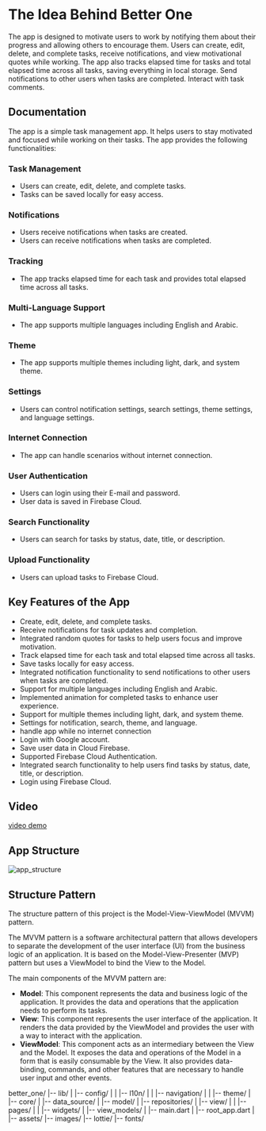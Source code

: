 # The Idea Behind Better One

The app is designed to motivate users to work by notifying them about their progress and allowing others to encourage them.
Users can create, edit, delete, and complete tasks, receive notifications, and view motivational quotes while working.
The app also tracks elapsed time for tasks and total elapsed time across all tasks, saving everything in local storage.
Send notifications to other users when tasks are completed.
Interact with task comments.

## Documentation

The app is a simple task management app. It helps users to stay motivated and focused while working on their tasks. The app provides the following functionalities:

### Task Management

* Users can create, edit, delete, and complete tasks.
* Tasks can be saved locally for easy access.

### Notifications

* Users receive notifications when tasks are created.
* Users can receive notifications when tasks are completed.

### Tracking

* The app tracks elapsed time for each task and provides total elapsed time across all tasks.

### Multi-Language Support

* The app supports multiple languages including English and Arabic.

### Theme

* The app supports multiple themes including light, dark, and system theme.

### Settings

* Users can control notification settings, search settings, theme settings, and language settings.

### Internet Connection

* The app can handle scenarios without internet connection.

### User Authentication

* Users can login using their E-mail and password.
* User data is saved in Firebase Cloud.

### Search Functionality

* Users can search for tasks by status, date, title, or description.

### Upload Functionality

* Users can upload tasks to Firebase Cloud.

## Key Features of the App

* Create, edit, delete, and complete tasks.
* Receive notifications for task updates and completion.
* Integrated random quotes for tasks to help users focus and improve motivation.
* Track elapsed time for each task and total elapsed time across all tasks.
* Save tasks locally for easy access.
* Integrated notification functionality to send notifications to other users when tasks are completed.
* Support for multiple languages including English and Arabic.
* Implemented animation for completed tasks to enhance user experience.
* Support for multiple themes including light, dark, and system theme.
* Settings for notification, search, theme, and language.
* handle app while no internet connection
* Login with Google account.
* Save user data in Cloud Firebase.
* Supported Firebase Cloud Authentication.
* Integrated search functionality to help users find tasks by status, date, title, or description.
* Login using Firebase Cloud.

## Video

[video demo](https://drive.google.com/file/d/1Ultt5Jo3H5440-eYnXFc0jMSwbJlbedy/view?usp=drivesdk)

## App Structure

![app_structure](https://github.com/eng-mohamed-ibrahem/better_one/assets/83507142/765e7249-70cf-40a6-ba37-a499b1464002)

## Structure Pattern

The structure pattern of this project is the Model-View-ViewModel (MVVM) pattern.

The MVVM pattern is a software architectural pattern that allows developers to separate the development of the user interface (UI) from the business logic of an application. It is based on the Model-View-Presenter (MVP) pattern but uses a ViewModel to bind the View to the Model.

The main components of the MVVM pattern are:

* **Model**: This component represents the data and business logic of the application. It provides the data and operations that the application needs to perform its tasks.
* **View**: This component represents the user interface of the application. It renders the data provided by the ViewModel and provides the user with a way to interact with the application.
* **ViewModel**: This component acts as an intermediary between the View and the Model. It exposes the data and operations of the Model in a form that is easily consumable by the View. It also provides data-binding, commands, and other features that are necessary to handle user input and other events.

better_one/
|-- lib/
|   |-- config/
|   |   |-- l10n/
|   |   |-- navigation/
|   |   |-- theme/
|   |-- core/
|   |-- data_source/
|   |-- model/
|   |-- repositories/
|   |-- view/
|   |   |-- pages/
|   |   |-- widgets/
|   |-- view_models/
|   |-- main.dart
|   |-- root_app.dart
|   |-- assets/
        |-- images/
        |-- lottie/
        |-- fonts/
